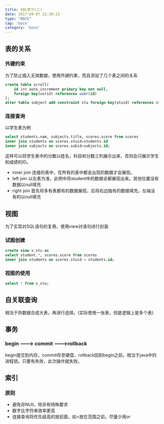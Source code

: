 ```yaml
---
title: SQL学习(二)
date: 2017-09-07 22:39:23
type: "BOCE"
tag: 'boce'
category: 'boce'
---
```

## 表的关系
### 外键约束
为了防止插入无效数据，使用外键约束，而且添加了几个表之间的关系
```sql
create table scroll(
    id int auto_increment primary key not null,
    foreign key(usrid) references user(id)
);
alter table subject add constraint stu foreign key(stuid) references student(id);
```
### 连接查询
以学生表为例
```sql
select students.nam, subjects.title, scores.score from scores
inner join students on scores.stuid=students.id
inner join subjects on scores.subid=subjects.id; 
```
这样可以将学生表中的分数以姓名，科目和分数三列展示出来，否则会只展示学生和成绩的ID。
+ inner join 连接的表中，在所有的表中都会出现的数据才会展现。
+ left join 以左表为准，此例中将student中的数据全都展现出来。其他位置没有数据以null填充
+ right join 首先将多有表都有的数据展现，后将右边独有的数据填充，左端没有的以null填充

## 视图
为了实现对SQL语句的复用，使用view对语句进行封装
### 试图创建
```sql
create view v_stu as 
select student.*, scores.score from scores
inner join students on scores.stuid = students.id; 
```
### 视图的使用
```sql
select * from v_stu;
```

## 自关联查询
相当于将数据合成大表，再进行选择。(实际使用一张表，但是逻辑上是多个表)

## 事务
### begin ---> commit --->rollback 
begin提交到内存，commit存至硬盘，rollback回到begin之前。相当于java中的进程锁。只要有失败，此次操作就失败。

## 索引
### 原则
+ 避免存NUll，除非有特殊要求
+ 数字比字符串效率更高
+ 连接查询将优先级高的放前面，如=放在范围之前。尽量少用or